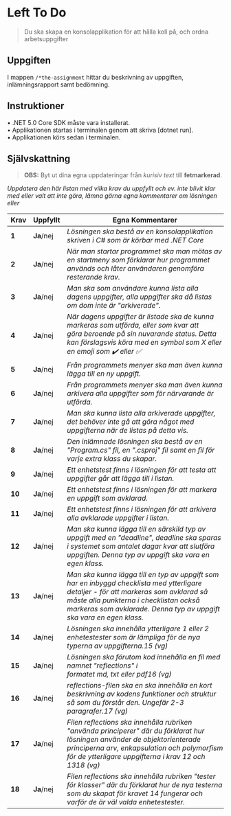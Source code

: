# Left To Do

> Du ska skapa en konsolapplikation för att hålla koll på, och ordna arbetsuppgifter

## Uppgiften
I mappen `/*the-assignment` hittar du beskrivning av uppgiften, inlämningsrapport samt bedömning.

## Instruktioner

• .NET 5.0 Core SDK måste vara installerat.  
• Applikationen startas i terminalen genom att skriva [dotnet run].  
• Applikationen körs sedan i terminalen.

## Självskattning
>**OBS:** Byt ut dina egna uppdateringar från *kurisiv text* till **fetmarkerad**.

*Uppdatera den här listan med vilka krav du uppfyllt och ev. inte blivit klar med eller valt att inte göra, lämna gärna egna kommentarer om lösningen eller*


 |Krav|Uppfyllt|Egna Kommentarer|
 |---|---|---|
|**1**  |**Ja**/nej| *Lösningen ska bestå av en konsolapplikation skriven i C# som är körbar med .NET Core*|
|**2**  |**Ja**/nej| *När man startar programmet ska man mötas av en startmeny som förklarar hur programmet används och låter användaren genomföra resterande krav.*|
|**3**  |**Ja**/nej| *Man ska som användare kunna lista alla dagens uppgifter, alla uppgifter ska då listas om dom inte är "arkiverade".*|
|**4**  |**Ja**/nej| *När dagens uppgifter är listade ska de kunna markeras som utförda, eller som kvar att göra beroende på sin nuvarande status. Detta kan förslagsvis köra med en symbol som X eller en emoji som ✔️ eller ✅*|
|**5**  |**Ja**/nej| *Från programmets menyer ska man även kunna lägga till en ny uppgift.*|
|**6**  |**Ja**/nej| *Från programmets menyer ska man även kunna arkivera alla uppgifter som för närvarande är utförda.*|
|**7**  |**Ja**/nej| *Man ska kunna lista alla arkiverade uppgifter, det behöver inte gå att göra något med uppgifterna när de listas på detta vis.*|
|**8**  |**Ja**/nej| *Den inlämnade lösningen ska bestå av en "Program.cs" fil, en ".csproj" fil samt en fil för varje extra klass du skapar.*|
|**9**  |**Ja**/nej| *Ett enhetstest finns i lösningen för att testa att uppgifter går att lägga till i listan.*|
|**10**  |**Ja**/nej| *Ett enhetstest finns i lösningen för att markera en uppgift som avklarad.*|
|**11**  |**Ja**/nej| *Ett enhetstest finns i lösningen för att arkivera alla avklarade uppgifter i listan.*|
|**12**  |**Ja**/nej| *Man ska kunna lägga till en särskild typ av uppgift med en "deadline", deadline ska sparas i systemet som antalet dagar kvar att slutföra uppgiften. Denna typ av uppgift ska vara en egen klass.*|
|**13**  |**Ja**/nej| *Man ska kunna lägga till en typ av uppgift som har en inbyggd checklista med ytterligare detaljer - för att markeras som avklarad så måste alla punkterna i checklistan också markeras som avklarade. Denna typ av uppgift ska vara en egen klass.*|
|**14**  |**Ja**/nej| *Lösningen ska innehålla ytterligare 1 eller 2 enhetestester som är lämpliga för de nya typerna av uppgifterna.15 (vg)*|
|**15**  |**Ja**/nej| *Lösningen ska förutom kod innehålla en fil med namnet "reflections" i formatet md, txt eller pdf16 (vg)*|
|**16**  |**Ja**/nej| *reflections-filen ska en ska innehålla en kort beskrivning av kodens funktioner och struktur så som du förstår den. Ungefär 2-3 paragrafer.17 (vg)*|
|**17**  |**Ja**/nej| *Filen reflections ska innehålla rubriken "använda principerer" där du förklarat hur lösningen använder de objektorienterade principerna arv, enkapsulation och polymorfism för de ytterligare uppgifterna i krav 12 och 1318 (vg)*|
|**18**  |**Ja**/nej| *Filen reflections ska innehålla rubriken "tester för klasser" där du förklarat hur de nya testerna som du skapat för kravet 14 fungerar och varför de är väl valda enhetestester.*|
